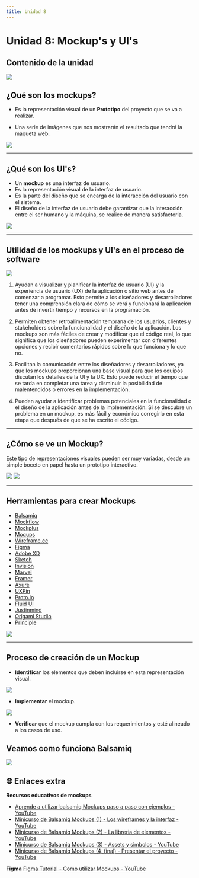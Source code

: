 ```yaml
---
title: Unidad 8
---
```

# Unidad 8: Mockup's y UI's

## Contenido de la unidad

<img src="_static/images/contenidoU8.png"/>

## ¿Qué son los mockups?

* Es la representación visual de un **Prototipo** del proyecto que se va a realizar.

* Una serie de imágenes que nos mostrarán el resultado que tendrá la maqueta web.

<img src="_static/images/mockup.png"/>

---

## ¿Qué son los UI's?

* Un **mockup** es una interfaz de usuario.
* Es la representación visual de la interfaz de usuario.
* Es la parte del diseño que se encarga de la interacción del usuario con el sistema.
* El diseño de la interfaz de usuario debe garantizar que la interacción entre el ser humano y la máquina, se realice de manera satisfactoria.

<img src="_static/images/ui.png"/>

---

## Utilidad de los mockups y UI's en el proceso de software

<img src="_static/images/utilidad.png"/>

1. Ayudan a visualizar y planificar la interfaz de usuario (UI) y la experiencia de usuario (UX) de la aplicación o sitio web antes de comenzar a programar. Esto permite a los diseñadores y desarrolladores tener una comprensión clara de cómo se verá y funcionará la aplicación antes de invertir tiempo y recursos en la programación.

2. Permiten obtener retroalimentación temprana de los usuarios, clientes y stakeholders sobre la funcionalidad y el diseño de la aplicación. Los mockups son más fáciles de crear y modificar que el código real, lo que significa que los diseñadores pueden experimentar con diferentes opciones y recibir comentarios rápidos sobre lo que funciona y lo que no.

3. Facilitan la comunicación entre los diseñadores y desarrolladores, ya que los mockups proporcionan una base visual para que los equipos discutan los detalles de la UI y la UX. Esto puede reducir el tiempo que se tarda en completar una tarea y disminuir la posibilidad de malentendidos o errores en la implementación.

4. Pueden ayudar a identificar problemas potenciales en la funcionalidad o el diseño de la aplicación antes de la implementación. Si se descubre un problema en un mockup, es más fácil y económico corregirlo en esta etapa que después de que se ha escrito el código.


---

## ¿Cómo se ve un Mockup?

Este tipo de representaciones visuales pueden ser muy variadas, desde un simple boceto en papel hasta un prototipo interactivo.

<img src="_static/images/mockup2.png"/>
<img src="_static/images/mockup3.png"/>

---

## Herramientas para crear Mockups

* [Balsamiq](https://balsamiq.com/)
* [Mockflow](https://www.mockflow.com/)
* [Mockplus](https://www.mockplus.com/)
* [Moqups](https://moqups.com/)
* [Wireframe.cc](https://wireframe.cc/)
* [Figma](https://www.figma.com/)
* [Adobe XD](https://www.adobe.com/products/xd.html)
* [Sketch](https://www.sketch.com/)
* [Invision](https://www.invisionapp.com/)
* [Marvel](https://marvelapp.com/)
* [Framer](https://www.framer.com/)
* [Axure](https://www.axure.com/)
* [UXPin](https://www.uxpin.com/)
* [Proto.io](https://proto.io/)
* [Fluid UI](https://www.fluidui.com/)
* [Justinmind](https://www.justinmind.com/)
* [Origami Studio](https://origami.design/)
* [Principle](https://principleformac.com/) 
  
<img src="_static/images/mockup4.png"/>

---

## Proceso de creación de un Mockup

* **Identificar** los elementos que deben incluirse en esta representación visual.

<img src="_static/images/mockupI.png"/>

*  **Implementar** el mockup.
  
<img src="_static/images/mockupII.png"/>

* **Verificar** que el mockup cumpla con los requerimientos y esté alineado a los casos de uso.

## Veamos como funciona Balsamiq

<img src="_static/images/balsamiq.png"/>


## 🌐 Enlaces extra

**Recursos educativos de mockups**

* [Aprende a utilizar balsamiq Mockups paso a paso con ejemplos - YouTube](https://www.youtube.com/watch?v=6vXjEd6BWgo&ab_channel=LuisAngelVelasco)
* [Minicurso de Balsamiq Mockups (1) - Los wireframes y la interfaz - YouTube](https://www.youtube.com/watch?v=4WqfxF1QjTM&ab_channel=EDteam)
* [Minicurso de Balsamiq Mockups (2) - La libreria de elementos - YouTube](https://www.youtube.com/watch?v=mmjLcW68w24&ab_channel=EDteam)
* [Minicurso de Balsamiq Mockups (3) - Assets y simbolos - YouTube](https://www.youtube.com/watch?v=oMMwi7F1YoM&ab_channel=EDteam)
* [Minicurso de Balsamiq Mockups (4, final) - Presentar el proyecto - YouTube](https://www.youtube.com/watch?v=ek3dtaN9iyI&ab_channel=EDteam)


**Figma**
[Figma Tutorial - Como utilizar Mockups - YouTube](https://www.youtube.com/watch?v=1MK8l_X8FJ0&ab_channel=TemplunebyDiegoVel%C3%A1zquez)